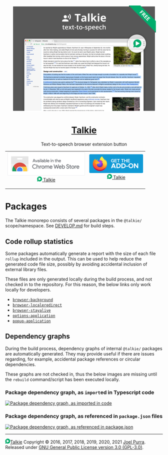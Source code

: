 <p align="center">
  <a href="https://joelpurra.com/projects/talkie/"><img src="./shared-resources/src/resources/tile/free/920x680/2017-08-22.png" alt="Talkie logotype, a speech bubble with a play button inside" width="460" height="340" border="0" /></a>
</p>
<h1 align="center">
  <a href="https://joelpurra.com/projects/talkie/">Talkie</a>
</h1>
<p align="center">
  Text-to-speech browser extension button
</p>
<table>
  <tr>
    <td align="center">
      <a href="https://chrome.google.com/webstore/detail/enfbcfmmdpdminapkflljhbfeejjhjjk"><img src="./shared-resources/src/resources/chrome-web-store/HRs9MPufa1J1h5glNhut.png" alt="Talkie is available for installation from Chrome Web Store" width="248" height="75" border="0" /><br /><img src="./shared-resources/src/resources/icon/free/icon-play/icon-32x32.png" alt="Talkie play button" width="16" height="16" border="0" /> Talkie</a><br />&nbsp;
    </td>
    <td align="center">
      <a href="https://addons.mozilla.org/en-US/firefox/addon/talkie/"><img src="./shared-resources/src/resources/firefox-amo/get-the-addon-fx-apr-2020.min.svg" alt="Talkie is available for installation from Chrome Web Store" width="172" height="60" border="0" /><br /><img src="./shared-resources/src/resources/icon/free/icon-play/icon-32x32.png" alt="Talkie play button" width="16" height="16" border="0" /> Talkie</a><br />&nbsp;
    </td>
  </tr>
</table>

# Packages

The Talkie monorepo consists of several packages in the `@talkie/` scope/namespace. See [DEVELOP.md](../../DEVELOP.md) for build steps.

## Code rollup statistics

Some packages automatically generate a report with the size of each file `rollup` included in the output. This can be used to help reduce the generated code file size, possibly by avoiding accidental inclusion of external library files.

These files are only generated locally during the build process, and not checked in to the repository. For this reason, the below links only work locally for developers.

- [`browser-background`](./browser-background/dist/metadata/stats.html)
- [`browser-localeredirect`](./browser-localeredirect/dist/metadata/stats.html)
- [`browser-stayalive`](./browser-stayalive/dist/metadata/stats.html)
- [`options-application`](./options-application/dist/metadata/stats.html)
- [`popup-application`](./popup-application/dist/metadata/stats.html)

## Dependency graphs

During the build process, dependency graphs of internal `@talkie/` packages are automatically generated. They may provide useful if there are issues regarding, for example, accidental package references or circular dependencies.

These graphs are not checked in, thus the below images are missing until the `rebuild` command/script has been executed locally.

### Package dependency graph, as `import`ed in Typescript code

[![Package dependency graph, as imported in code](./talkie.packages.import.svg)](./talkie.packages.import.svg)

### Package dependency graph, as referenced in `package.json` files

[![Package dependency graph, as referenced in package.json](./talkie.packages.svg)](./talkie.packages.svg)

---

<a href="https://joelpurra.com/projects/talkie/"><img src="./shared-resources/src/resources/icon/free/icon-play/icon-32x32.png" alt="Talkie play button" width="16" height="16" border="0" />Talkie</a> Copyright &copy; 2016, 2017, 2018, 2019, 2020, 2021 [Joel Purra](https://joelpurra.com/). Released under [GNU General Public License version 3.0 (GPL-3.0)](https://www.gnu.org/licenses/gpl.html).
